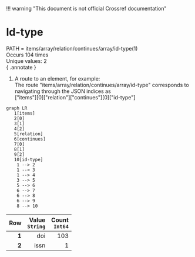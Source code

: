 !!! warning "This document is not official Crossref documentation"
# Id-type
PATH = items/array/relation/continues/array/id-type(1)  
Occurs 104 times  
Unique values: 2  
{ .annotate }

1. A route to an element, for example:  
   The route "items/array/relation/continues/array/id-type" corresponds to navigating through the JSON indices as  
   ["items"][0]["relation"]["continues"][0]["id-type"]  

```mermaid
graph LR
   1[items]
   2[0]
   3[1]
   4[2]
   5[relation]
   6[continues]
   7[0]
   8[1]
   9[2]
   10[id-type]
    1 --> 2
    1 --> 3
    1 --> 4
    3 --> 5
    5 --> 6
    6 --> 7
    6 --> 8
    6 --> 9
    8 --> 10
```

| **Row** | **Value**<br>`String` | **Count**<br>`Int64` |
|--------:|----------------------:|---------------------:|
| **1**   | doi                   | 103                  |
| **2**   | issn                  | 1                    |

